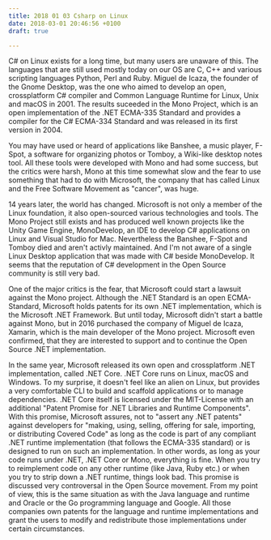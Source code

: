 ```yaml
---
title: 2018 01 03 Csharp on Linux
date: 2018-03-01 20:46:56 +0100
draft: true

---
```


C# on Linux exists for a long time, but many users are unaware of this. The languages that are still used mostly today on our OS are C, C++ and various scripting languages Python, Perl and Ruby. Miguel de Icaza, the founder of the Gnome Desktop, was the one who aimed to develop an open, crossplatform C# compiler and Common Language Runtime for Linux, Unix and macOS in 2001. The results suceeded in the Mono Project, which is an open implementation of the .NET ECMA-335 Standard and provides a compiler for the C# ECMA-334 Standard and was released in its first version in 2004.<!--more-->

You may have used or heard of applications like Banshee, a music player, F-Spot, a software for organizing photos or Tomboy, a Wiki-like desktop notes tool. All these tools were developed with Mono and had some success, but the critics were harsh, Mono at this time somewhat slow and the fear to use something that had to do with Microsoft, the company that has called Linux and the Free Software Movement as "cancer", was huge. 

14 years later, the world has changed. Microsoft is not only a member of the Linux foundation, it also open-sourced various technologies and tools. The Mono Project still exists and has produced well known projects like the Unity Game Engine, MonoDevelop, an IDE to develop C# applications on Linux and Visual Studio for Mac. Nevertheless the Banshee, F-Spot and Tomboy died and aren't activly maintained. And I'm not aware of a single Linux Desktop application that was made with C# beside MonoDevelop. It seems that the reputation of C# development in the Open Source community is still very bad.

One of the major critics is the fear, that Microsoft could start a lawsuit against the Mono project. Although the .NET Standard is an open ECMA-Standard, Microsoft holds patents for its own .NET implementation, which is the Microsoft .NET Framework. But until today, Microsoft didn't start a battle against Mono, but in 2016 purchased the company of Miguel de Icaza, Xamarin, which is the main developer of the Mono project. Microsoft even confirmed, that they are interested to support and to continue the Open Source .NET implementation.

In the same year, Microsoft released its own open and crossplatform .NET implementation, called .NET Core. .NET Core runs on Linux, macOS and Windows. To my surprise, it doesn't feel like an alien on Linux, but provides a very comfortable CLI to build and scaffold applications or to manage dependencies. .NET Core itself is licensed under the MIT-License with an additional "Patent Promise for .NET Libraries and Runtime Components". With this promise, Microsoft assures, not to "assert any .NET patents" against developers for "making, using, selling, offering for sale, importing, or distributing Covered Code" as long as the code is part of any compliant .NET runtime implementation (that follows the ECMA-335 standard) or is designed to run on such an implementation. In other words, as long as your code runs under .NET, .NET Core or Mono, everything is fine. When you try to reimplement code on any other runtime (like Java, Ruby etc.) or when you try to strip down a .NET runtime, things look bad. This promise is discussed very controversal in the Open Source movement. From my point of view, this is the same situation as with the Java language and runtime and Oracle or the Go programming language and Google. All those companies own patents for the language and runtime implementations and grant the users to modify and redistribute those implementations under certain circumstances.




